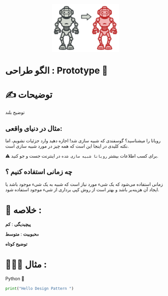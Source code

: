 <p align="center">
  <img src="https://github.com/mojtabapaso/Design-Pattern-Persian/blob/main/img/Creational/prototype-mini.png" height="150px" />
</p>

# الگو طراحی :  Prototype 🐑

# ✍️ توضیحات 
توضیح بلند

## مثال در دنیای واقعی:
رویانا را میشناسید؟ گوسفندی که شبیه سازی شد! اجازه دهید وارد جزئیات نشویم، اما نکته کلیدی در اینجا این است که همه چیز در مورد شبیه سازی است.

⚠️ برای کسب اطلاعات بیشتر `رویانا شبیه سازی شده` در اینترنت جست و جو کنید.

## چه زمانی استفاده کنیم ؟

زمانی استفاده می‌شود که یک شیء مورد نیاز است که شبیه به یک شیء موجود باشد یا ایجاد آن هزینه‌بر باشد و بهتر است از روش کپی برداری از شیء موجود استفاده شود.
  

 # 📝 خلاصه :
**پیچیدیگی** : **کم** 

م**حبوبیت** : **متوسط**

**توضیح کوتاه**

# 👨🏻‍💻 مثال  :
Python 🐍 


```python
print("Hello Design Pattern ")
```
